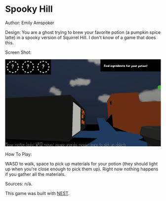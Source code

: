 # Spooky Hill

Author: Emily Amspoker

Design: You are a ghost trying to brew your favorite potion (a pumpkin spice latte) in a spooky version of Squirrel Hill. I don't know of a game that does this.

Screen Shot:

![Screen Shot](screenshot.png)

How To Play:

WASD to walk, space to pick up materials for your potion (they should light up when you're close enough to pick them up). Right now nothing happens if you gather all the materials. 

Sources: n/a.

This game was built with [NEST](NEST.md).

